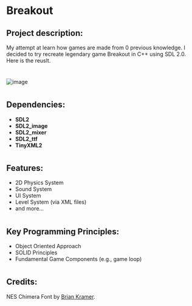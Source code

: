 # Breakout

## Project description:
My attempt at learn how games are made from 0 previous knowledge.
I decided to try recreate legendary game Breakout in C++ using SDL 2.0.
Here is the reuslt.

#
![image](https://github.com/AnteDev00/Breakout/assets/151842550/097db566-f1dd-4473-8c53-7d90fc85f023)
#

## Dependencies:
- **SDL2**       
- **SDL2_image** 
- **SDL2_mixer** 
- **SDL2_ttf**   
- **TinyXML2**

#

## Features:
- 2D Physics System
- Sound System
- UI System
- Level System (via XML files)
- and more...
#

## Key Programming Principles:
- Object Oriented Approach
- SOLID Principles
- Fundamental Game Components (e.g., game loop)

#

## Credits:
NES Chimera Font by [Brian Kramer](https://www.pkeod.com/).
